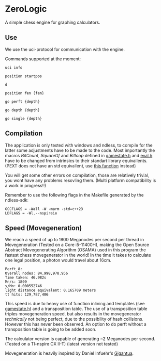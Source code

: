 # ZeroLogic

A simple chess engine for graphing calculators.

## Use

We use the uci-protocol for communication with the engine.

Commands supported at the moment:
```
uci info
```
```
position startpos
```
```
d
```
```
position fen {fen}
```
```
go perft {depth}
```
```
go depth {depth}
```
```
go single {depth}
```

## Compilation

The application is only tested with windows and ndless, to compile for the latter some adjustments have to be made to the code. 
Most importantly the macros *BitCount*, *SquareOf* and *Bitloop* defined in [gamestate.h](src/gamestate.h) and [eval.h](src/eval.h) have to be changed from intrinsics to their standart library equivallents.
(PEXT does not have an std equivallent, use [this function](https://stackoverflow.com/a/21159523) instead) 

You will get some other errors on compilation, those are relatively trivial, you wont have any problems resovling them. (Multi platform compatibility is a work in progress!!)

Remember to use the following flags in the Makefile generated by the ndless-sdk:
```
GCCFLAGS = -Wall -W -marm -std=c++23
LDFLAGS = -Wl,--nspireio
```

## Speed (Movegeneration)

We reach a speed of up to 1800 Meganodes per second per thread in Movegeneration (Tested on a Core i5-11400H), making the Open Source Abstract Movegenerating Algorithm (OSAMA) used in this program the fastest chess movegenerator in the world! In the time it takes to calculate one legal position, a photon would travel about 16cm.

```
Perft 8:
Overall nodes: 84,998,978,956
Time taken: 46.982s
Mn/s: 1809
s/Mn: 0.000552746
light distance equivalent: 0.165709 meters
tt hits: 129,787,406
```

This speed is due to heavy use of function inlining and templates (see [gamestate.h](src/gamestate.h)) and a transposition table.
The use of a transposition table triples movegeneration speed, but also results in the movegenerator *technically* not being perfect, due to the possibility of hash collisions. However this has never been observed. An option to do perft without a transposition table is going to be added soon.

The calculator version is capable of generating ~2 Meganodes per second. (Tested on a TI-nspire CX II-T) (latest version not tested)

Movegeneration is heavily inspired by Daniel Infuehr's [Gigantua](https://github.com/Gigantua/Gigantua/tree/2e82933789af6d83e7bfa2500b3de92e1698ddff).
